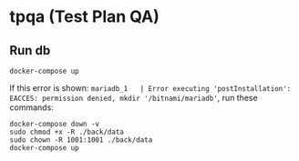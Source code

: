 # tpqa (Test Plan QA)


## Run db
`docker-compose up`

If this error is shown: `mariadb_1   | Error executing 'postInstallation': EACCES: permission denied, mkdir '/bitnami/mariadb'`, run these commands:

```
docker-compose down -v
sudo chmod +x -R ./back/data
sudo chown -R 1001:1001 ./back/data
docker-compose up
```
